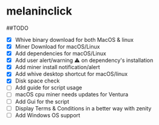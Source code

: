 # melaninclick
##TODO
- [x] Whive binary download for both MacOS & linux
- [x] Miner Download for macOS/Linux
- [x] Add dependencies for macOS/Linux
- [x] Add user alert/warning ⚠️ on dependency's installation 
- [x] Add miner install notification/alert
- [x] Add whive desktop shortcut for macOS/linux
- [x] Disk space check
- [ ] Add guide for script usage
- [ ] macOS cpu miner needs updates for Ventura
- [ ] Add Gui for the script
- [ ] Display Terms & Conditions in a better way with zenity
- [ ] Add Windows OS support
